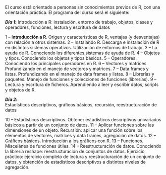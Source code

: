 El curso está orientado a personas sin conocimientos previos de R, con una orientación práctica. El programa del curso será el siguiente:

<b>***Día 1***:</b> 
Introducción a R: instalación, entorno de trabajo, objetos, clases y operadores, funciones, lectura y escritura de datos

1 – **Introducción a R**.  Origen y características de R, ventajas (y desventajas) con relación a otros sistemas.</b> 
2 – Instalando R. Descarga e instalación de R en distintos sistemas operativos. Utilización de entornos de trabajo.</b> 
3 – La ayuda de R. Conociendo los diferentes sistemas de ayuda de R.</b> 
4 – Objetos y tipos. Conociendo los objetos y tipos básicos.</b> 
5 – Operadores. Conociendo los principales operadores en R.</b> 
6 – Vectores y matrices. Profundizando en el manejo de vectores y matrices.</b> 
7 – Data frames y listas. Profundizando en el manejo de data frames y listas.</b> 
8 – Librerías y paquetes. Manejo de funciones y colecciones de funciones (librerías).</b> 
9 – Lectura y escritura de ficheros. Aprendiendo a leer y escribir datos, scripts y objetos de R.</b> 

<b>***Día 2***:</b>   
Estadísticos descriptivos, gráficos básicos, recursión, reestructuración de datos

10 – Estadísticos descriptivos. Obtener estadísticos descriptivos univariados básicos a partir de un conjunto de datos.</b> 
11 – Aplicar funciones sobre las dimensiones de un objeto. Recursión: aplicar una función sobre los elementos de vectores, matrices y data frames, agregación de datos.</b> 
12 – Gráficos básicos. Introducción a los gráficos con R.</b> 
13 – Funciones. Miscelánea de funciones útiles.</b> 
14 – Reestructuración de datos. Conociendo la librería reshape: reestructuración de conjuntos de datos.</b> 
Ejercicio práctico: ejercicio completo de lectura y reestructuración de un conjunto de datos, y obtención de estadísticos descriptivos a distintos niveles de agregación.


